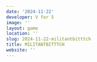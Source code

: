 ```yaml
---
date: '2024-11-22'
developer: V for 5
image: ''
layout: game
location: ''
slug: 2024-11-22-militantbitttch
title: MILITANTBITTTCH
website: ''
---
```


